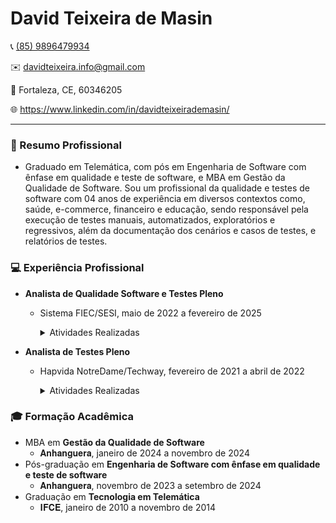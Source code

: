 # David Teixeira de Masin

📞 [(85) 9896479934](https://api.whatsapp.com/send/?phone=%2B5585989647993&text&type=phone_number&app_absent=0)

✉️ davidteixeira.info@gmail.com

📍 Fortaleza, CE, 60346205

🌐 https://www.linkedin.com/in/davidteixeirademasin/

---

###  💼 Resumo Profissional

- Graduado em Telemática, com pós em Engenharia de Software com ênfase em qualidade e teste de software, e MBA em Gestão da Qualidade de Software. Sou um profissional da qualidade e testes de software com 04 anos de experiência em diversos contextos como, saúde, e-commerce, financeiro e educação, sendo responsável pela execução de testes manuais, automatizados, exploratórios e regressivos, além da documentação dos cenários e casos de testes, e relatórios de
testes.


### 💻 Experiência Profissional

- **Analista de Qualidade Software e Testes Pleno**
  - Sistema FIEC/SESI, maio de 2022 a fevereiro de 2025
    <details>
      <summary>Atividades Realizadas</summary>
    
      - Trabalhei junto ao time de desenvolvimento GETIC/SFIEC, na verificação e validação de funcionalidades, utilizando metodologias ágeis como, SCRUM e Kanban, em projetos de sistemas com contextos em educação, saúde, financeiro e ecommerce;
      - Documentei planos de testes, cenários e casos de teste, e relatórios de teste;
      - Executei testes, com foco na camada E2E, manuais (funcional, regressivo, exploratório e smoke test) e, quando possível, automatizados usando Cypress e Robotframework;
      - Executei de testes em APIs com o Postman;
      - Monitorei erros de código através do SonarQube;
      - Utilizei Consultas SQL para auxiliar na produção de massas de teste;
      - Fiz apresentações sobre o software desenvolvido (entrega parcial ou total) para a área de negócios.
    </details>

- **Analista de Testes Pleno**
  - Hapvida NotreDame/Techway, fevereiro de 2021 a abril de 2022
    <details>
      <summary>Atividades Realizadas</summary>
    
      - Trabalhei com a metodologia SCRUM juntamente com o time de desenvolvimento da Hapvida em projetos de software com ênfase na área da saúde;
      - Documentei planos de testes, cenários e casos de teste, e relatórios de teste;
      - Executei testes, com foco na camada E2E, manuais (funcional, regressivo, exploratório e smoke test) e, quando possível, automatizados usando Cypress e Robotframework;
      - Executei de testes em APIs com o Postman;
      - Utilizei Consultas SQL para auxiliar na produção de massas de teste.
    </details>

### 🎓 Formação Acadêmica

- MBA em **Gestão da Qualidade de Software**
    - 𝐀𝐧𝐡𝐚𝐧𝐠𝐮𝐞𝐫𝐚, janeiro de 2024 a novembro de 2024
- Pós-graduação em **Engenharia de Software com ênfase em qualidade e teste de software**
    - 𝐀𝐧𝐡𝐚𝐧𝐠𝐮𝐞𝐫𝐚, novembro de 2023 a setembro de 2024
- Graduação em **Tecnologia em Telemática**
    - 𝐈𝐅𝐂𝐄, janeiro de 2010 a novembro de 2014




